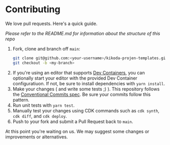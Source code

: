 # Contributing

We love pull requests. Here's a quick guide.

_Please refer to the README.md for information about the structure of this repo_

1. Fork, clone and branch off `main`:
    ```bash
    git clone git@github.com:<your-username>/kikoda-projen-templates.git
    git checkout -b <my-branch>
    ```
2. If you're using an editor that supports [Dev Containers](https://devcontainers.github.io), you can optionally start your editor with the provided Dev Container configuratiuon. If not, be sure to install dependencies with `yarn install`.
3. Make your changes ( and write some tests ;) ). This repository follows the [Conventional Commits spec](https://www.conventionalcommits.org/en/v1.0.0/). Be sure your commits follow this pattern.
4. Run unit tests with `yarn test`.
5. Manually test your changes using CDK commands such as `cdk synth`, `cdk diff`, and `cdk deploy`.
6. Push to your fork and submit a Pull Request back to `main`.

At this point you're waiting on us. We may suggest some changes or improvements or alternatives.
